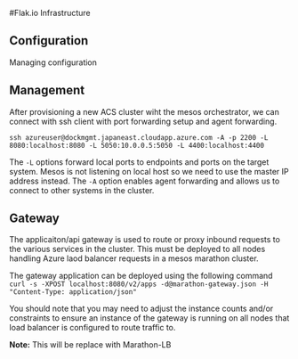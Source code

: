 #Flak.io Infrastructure

## Configuration
Managing configuration

## Management
After provisioning a new ACS cluster wiht the mesos orchestrator, we can connect with ssh client with port forwarding setup and agent forwarding.

`ssh azureuser@dockmgmt.japaneast.cloudapp.azure.com -A -p 2200 -L 8080:localhost:8080 -L 5050:10.0.0.5:5050 -L 4400:localhost:4400`

The `-L` options forward local ports to endpoints and ports on the target system. Mesos is not listening on local host so we need to use the master IP address instead.  The `-A` option enables agent forwarding and allows us to connect to other systems in the cluster.

## Gateway
The applicaiton/api gateway is used to route or proxy inbound requests to the various services in the cluster.  This must be deployed to all nodes handling Azure laod balancer requests in a mesos marathon cluster.

The gateway application can be deployed using the following command
```curl -s -XPOST localhost:8080/v2/apps -d@marathon-gateway.json -H "Content-Type: application/json"```

You should note that you may need to adjust the instance counts and/or constraints to ensure an instance of the gateway is running on all nodes that load balancer is configured to route traffic to.

__Note:__ This will be replace with Marathon-LB
